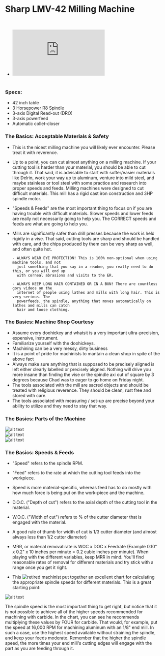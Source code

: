 # Sharp LMV-42 Milling Machine

&nbsp;
  * ![Link to User Manual](https://github.com/drewhamiltonasdf/machine-shop-2020/blob/main/_equipment-docs/_sharp-LMV-42/_manuals-info-etc/LMV-operation-parts-manual.pdf)  
&nbsp;

### Specs:

  - 42 inch table
  - 3 Horsepower R8 Spindle
  - 3-axis Digital Read-out (DRO)
  - 3-axis powerfeed
  - Automatic collet-closer
  
### The Basics: Acceptable Materials & Safety

  - This is the nicest milling machine you will likely ever encounter. Please treat it with reverence.

  - Up to a point, you can cut almost anything on a milling machine. If your cutting tool is harder than your material, you should be able to cut through it.
    That said, it is advisable to start with softer/easier materials like Delrin, work your way up to aluminum, venture into mild steel, and maybe stainless
    or tool steel with some practice and research into proper speeds and feeds. Milling machines were designed to cut difficult materials. This mill has a
    rigid cast iron construction and 3HP spindle motor. 
  
  - "Speeds & Feeds" are the most important thing to focus on if you are having trouble with difficult materials. Slower speeds and lower feeds are really not
    necessarily going to help you. The CORRECT speeds and feeds are what are going to help you. 

  - Mills are significantly safer than drill presses because the work is held rigidly in a vise. That said, cutting tools are sharp and should be handled with care, and the chips
    produced by them can be very sharp as well, and often quite hot. 
    
        - ALWAYS WEAR EYE PROTECTION! This is 100% non-optional when using machine tools, and not 
          just something that you say in a readme, you really need to do this, or you will end up
          with corneal abrasions and visits to the ER.
          
        - ALWAYS KEEP LONG HAIR CONTAINED OR IN A BUN! There are countless gory videos on the 
          internet of people using lathes and mills with long hair. This is very serious. The 
          powerfeeds, the spindle, anything that moves automatically on lathes and mills can catch 
          hair and loose clothing.


### The Basics: Machine Shop Courtesy

  - Assume every doohickey and whatsit is a very important ultra-precision, expensive, instrument.
  - Familiarize yourself with the doohickeys.
  - Machining can be a very messy, dirty business
  - It is a point of pride for machinists to mantain a clean shop in spite of the above fact
  - Always make sure anything that is supposed to be precisely aligned is left either clearly labelled or precisely aligned. Nothing will drive you more insane
    than finding the vise or the spindle axi out of square by 3 degrees because Chad was to eager to go home on Friday night.
  - The tools associated with the mill are sacred objects and should be treated with religious reverence. They should be clean, rust free and stored with care.
  - The tools associated with measuring / set-up are precise beyond your ability to utilize and they need to stay that way.
  
### The Basics: Parts of the Machine
  
  ![alt text](https://github.com/drewhamiltonasdf/machine-shop-2020/blob/main/_equipment-docs/_sharp-LMV-42/_manuals-info-etc/headstock.JPG?raw=true)  
  ![alt text](https://github.com/drewhamiltonasdf/machine-shop-2020/blob/main/_equipment-docs/_sharp-LMV-42/_manuals-info-etc/machine-body.JPG?raw=true)  
  ![alt text](https://github.com/drewhamiltonasdf/machine-shop-2020/blob/main/_equipment-docs/_sharp-LMV-42/_manuals-info-etc/table-saddle-knee.JPG?raw=true)  

### The Basics: Speeds & Feeds

  - "Speed" refers to the spindle RPM.
  - "Feed" refers to the rate at which the cutting tool feeds into the workpiece.
  - Speed is more material-specific, whereas feed has to do mostly with how much force is being put on the work-piece and the machine.
  - D.O.C. ("Depth of cut") refers to the axial depth of the cutting tool in the material.
  - W.O.C. ("Width of cut") refers to % of the cutter diameter that is engaged with the material.
  - A good rule of thumb for width of cut is 1/3 cutter diameter (and almost always less than 1/2 cutter diameter)
  - MRR, or material removal rate is WOC x DOC x Feedrate (Example 0.10" x 0.2" x 10 inches per minute = 0.2 cubic inches per minute). When playing with the different variables,
    keep MRR in mind. You'll find reasonable rates of removal for different materials and try stick with a range once you get it right.

  - This ![retired machinist](http://tomstechniques.com/) put together an excellent chart for calculating the appropriate spindle speeds for different materials. This is a great starting
  point:
  
  ![alt text](https://github.com/drewhamiltonasdf/machine-shop-2020/blob/main/_equipment-docs/_sharp-LMV-42/_manuals-info-etc/feeds-and-speeds.JPG?raw=true)   

  The spindle speed is the most important thing to get right, but notice that it is not possible to achieve all of the higher speeds recommended for machining with carbide. In
  the chart, you can see he recommends multiplying these values by FOUR for carbide. That would, for example, put the speed at 16,000 RPM for machining aluminum with an 1/8" 
  end mill. In such a case, use the highest speed available without straining the spindle, and keep your feeds moderate. Remember that the higher the spindle speed, the more
  times your end mill's cutting edges will engage with the part as you are feeding through it.
